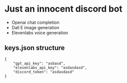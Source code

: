 # Just an innocent discord bot
- Openai chat completion
- Dall E image generation
- Elevenlabs voice generation

## keys.json structure

```
{
    "gpt_api_key": "asbasd",
    "elevenlabs_api_key": "asdasdasd",
    "discord_token": "asdasdasd"
}

```


